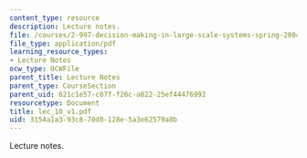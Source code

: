 ```yaml
---
content_type: resource
description: Lecture notes.
file: /courses/2-997-decision-making-in-large-scale-systems-spring-2004/3154a1a393c870d0128e5a3e62579a8b_lec_10_v1.pdf
file_type: application/pdf
learning_resource_types:
- Lecture Notes
ocw_type: OCWFile
parent_title: Lecture Notes
parent_type: CourseSection
parent_uid: 621c1e57-c07f-f26c-a822-25ef44476992
resourcetype: Document
title: lec_10_v1.pdf
uid: 3154a1a3-93c8-70d0-128e-5a3e62579a8b
---
```

Lecture notes.

